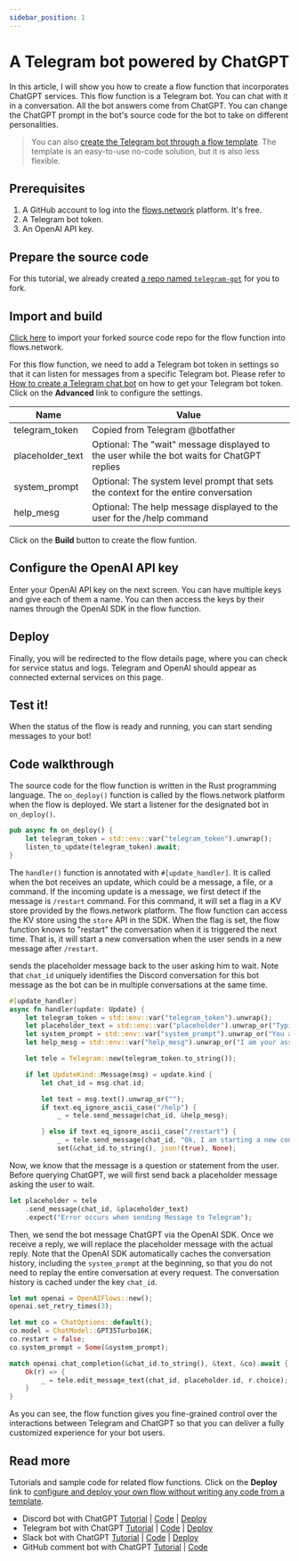 ```yaml
---
sidebar_position: 1
---
```


# A Telegram bot powered by ChatGPT

In this article, I will show you how to create a flow function that incorporates ChatGPT services. This flow function is a Telegram bot.
You can chat with it in a conversation. All the bot answers come from ChatGPT. You can change the ChatGPT prompt in the bot's source code
for the bot to take on different personalities. 

> You can also [create the Telegram bot through a flow template](https://flows.network/flow/createByTemplate/Telegram-ChatGPT). The template is an easy-to-use no-code solution, but it is also less flexible.

## Prerequisites

 1. A GitHub account to log into the [flows.network](https://flows.network/) platform. It's free.
 2. A Telegram bot token.
 3. An OpenAI API key.

## Prepare the source code

For this tutorial, we already created [a repo named `telegram-gpt`](https://github.com/flows-network/telegram-chatgpt/) for you to fork.

## Import and build

[Click here](https://flows.network/flow/new) to import your forked source code repo for the flow function into flows.network.

For this flow function, we need to add a Telegram bot token in settings so that it can listen for messages from a specific Telegram bot.
Please refer to [How to create a Telegram chat bot](https://flows.network/blog/telegram-token) on how to get your Telegram bot token.
Click on the **Advanced** link to configure the settings.

| Name             | Value                                                                                       |
| ---------------- | ------------------------------------------------------------------------------------------- |
| telegram_token   | Copied from Telegram @botfather                                                             |
| placeholder_text | Optional: The "wait" message displayed to the user while the bot waits for ChatGPT replies  |
| system_prompt    | Optional: The system level prompt that sets the context for the entire conversation         |
| help_mesg        | Optional: The help message displayed to the user for the /help command                      |


Click on the **Build** button to create the flow funtion.

## Configure the OpenAI API key

Enter your OpenAI API key on the next screen. You can have multiple keys and give each of them a name. You can 
then access the keys by their names through the OpenAI SDK in the flow function.

## Deploy

Finally, you will be redirected to the flow details page, where you can check for
service status and logs.
Telegram and OpenAI should appear as connected external services on this page.

## Test it!

When the status of the flow is ready and running, you can start sending messages to your bot!

## Code walkthrough

The source code for the flow function is written in the Rust programming language. 
The `on_deploy()` function is called by the flows.network platform when the flow is deployed. We start a listener for
the designated bot in `on_deploy()`.

```rust
pub async fn on_deploy() {
    let telegram_token = std::env::var("telegram_token").unwrap();
    listen_to_update(telegram_token).await;
}
```

The `handler()` function is annotated with `#[update_handler]`. It is called when the bot receives an update, which could be a message, a file, or a command. 
If the incoming update is a message, we first 
detect if the message is `/restart` command. For this command, it will set a flag in a KV store provided by the
flows.network platform. The flow function can access the KV store using the `store` API in the SDK.
When the flag is set, the flow function knows to "restart" the conversation when it is triggered the next time.
That is, it will start a new conversation when the user sends in a new message after `/restart`.

sends
the placeholder message back to the user asking him to wait.
Note that `chat_id` uniquely identifies the Discord conversation for this bot message
as the bot can be in multiple conversations at the same time.

```rust
#[update_handler]
async fn handler(update: Update) {
    let telegram_token = std::env::var("telegram_token").unwrap();
    let placeholder_text = std::env::var("placeholder").unwrap_or("Typing ...".to_string());
    let system_prompt = std::env::var("system_prompt").unwrap_or("You are a helpful assistant answering questions on Telegram.".to_string());
    let help_mesg = std::env::var("help_mesg").unwrap_or("I am your assistant on Telegram. Ask me any question! To start a new conversation, type the /restart command.".to_string());

    let tele = Telegram::new(telegram_token.to_string());

    if let UpdateKind::Message(msg) = update.kind {
        let chat_id = msg.chat.id;

        let text = msg.text().unwrap_or("");
        if text.eq_ignore_ascii_case("/help") {
            _ = tele.send_message(chat_id, &help_mesg);

        } else if text.eq_ignore_ascii_case("/restart") {
            _ = tele.send_message(chat_id, "Ok, I am starting a new conversation.");
            set(&chat_id.to_string(), json!(true), None);
```

Now, we know that the message is a question or statement from the user. Before querying ChatGPT, we will first send back a placeholder
message asking the user to wait.

```rust
let placeholder = tele
    .send_message(chat_id, &placeholder_text)
    .expect("Error occurs when sending Message to Telegram");
```

Then, we send the bot message ChatGPT via the OpenAI SDK. Once we receive a reply, we will replace the placeholder message
with the actual reply. Note that the OpenAI SDK automatically caches the conversation history,
including the `system_prompt` at the beginning, so that you do not need to replay the entire conversation at every request.
The conversation history is cached under the key `chat_id`.

```rust
let mut openai = OpenAIFlows::new();
openai.set_retry_times(3);

let mut co = ChatOptions::default();
co.model = ChatModel::GPT35Turbo16K;
co.restart = false;
co.system_prompt = Some(&system_prompt);

match openai.chat_completion(&chat_id.to_string(), &text, &co).await {
    Ok(r) => {
        _ = tele.edit_message_text(chat_id, placeholder.id, r.choice);
    }
}
```

As you can see, the flow function gives you fine-grained control over the interactions between Telegram and ChatGPT
so that you can deliver a fully customized experience for your bot users.

## Read more

Tutorials and sample code for related flow functions. Click on the **Deploy** link to [configure and deploy your own flow without writing any code from a template](../category/getting-started-with-templates).

* Discord bot with ChatGPT [Tutorial](discord-chatgpt) | [Code](https://github.com/flows-network/discord-chatgpt/) | [Deploy](https://flows.network/flow/createByTemplate/discord-chatgpt)
* Telegram bot with ChatGPT [Tutorial](telegram-chatgpt) | [Code](https://github.com/flows-network/telegram-gpt) | [Deploy](https://flows.network/flow/createByTemplate/Telegram-ChatGPT)
* Slack bot with ChatGPT [Tutorial](slack-chatgpt) | [Code](https://github.com/flows-network/slack-chatgpt) | [Deploy](https://flows.network/flow/createByTemplate/Slack-Chatgpt)
* GitHub comment bot with ChatGPT [Tutorial](github-chatgpt) | [Code](https://github.com/flows-network/chatgpt-github-app)

